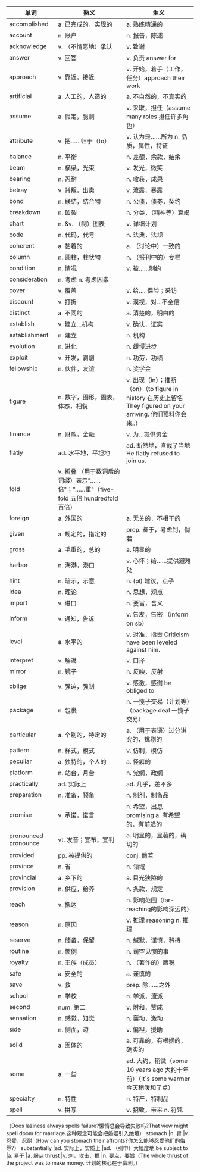 
单词 | 熟义 | 生义
-|-|-
accomplished	|a. 已完成的，实现的	|a. 熟练精通的
account	|n. 账户	|n. 报告，陈述
acknowledge	|v. （不情愿地）承认	|v. 致谢
answer	|v. 回答	|v. 负责 answer for
approach|	v. 靠近，接近	|v. 开始，着手（工作，任务）approach their work
artificial|	a. 人工的，人造的	|a. 不自然的，不真实的
assume|	a. 假定，臆测	|v. 采取，担任（assume many roles 担任许多角色）
attribute|	v. 把……归于（to）|v. 认为是……所为	n. 品质，属性，特征
balance|	n. 平衡	|n. 差额，余款，结余
beam	|n. 横梁，光束	|v. 发光，微笑
bearing	|n. 忍耐	|n. 收获，成果
betray|	v. 背叛，出卖	|v. 流露，暴露
bond	|n. 联结，结合物	|n. 公债，债券，契约
breakdown	|n. 破裂	|n. 分类，（精神等）衰竭
chart|	n. &v. （制）图表	|v. 详细计划
code|	n. 代码，代号	|n. 法典，法规
coherent|	a. 黏着的	|a. （讨论中）一致的
column|	n. 圆柱，柱状物	|n. （报刊中的）专栏
condition	|n. 情况	|v. 被……制约
consideration|	n. 考虑	n. 考虑因素
cover|	v. 覆盖	|v. 给…. 保险；采访
discount|	v. 打折	|v. 漠视，对…不全信
distinct|	a. 不同的|	a. 清楚的，明白的
establish|	v. 建立…机构	|v. 确认，证实
establishment|	n. 建立	|n. 机构
evolution|	n. 进化	|n. 缓慢进步
exploit|	v. 开发，剥削	|n. 功劳，功绩
fellowship|	n. 伙伴，友谊	|n. 奖学金
figure|	n. 数字，图形，图表，体态，相貌	|v. 出现（in）；推断（on）（to figure in history 在历史上留名They figured on your arriving. 他们预料你会来。）
finance	|n. 财政，金融	|v. 为…提供资金
flatly	|ad. 水平地，平坦地	|ad. 断然地，直截了当地He flatly refused to join us.
fold	|v. 折叠	（用于数词后的词缀）表示"……倍"；"……重"（five-fold 五倍 hundredfold 百倍）
foreign	|a. 外国的	|a. 无关的，不相干的
given	|a. 规定的，指定的	|prep. 鉴于，考虑到，倘若
gross	|a. 毛重的，总的	|a. 明显的
harbor|	n. 海港，港口	|v. 心怀；给……提供避难处
hint	|n. 暗示，示意	|n. (pl) 建议，点子
idea	|n. 理论	|n. 思想，观点
import	|v. 进口	|n. 要旨，含义
inform	|v. 通知，告诉	|v. 告发，告密 （inform on sb）
level	|a. 水平的	|v. 对准，指责   Criticism have been leveled against him. 
interpret	|v. 解说	|v. 口译
mirror	|n. 镜子	|n. 反映，反射
oblige	|v. 强迫，强制	|v. 感激，感谢 be obliged to
package	|n. 包裹	|n. 一揽子交易（计划等）（package deal 一揽子交易）
particular	|a. 个别的，特定的	|a. （用于表语）过分讲究的，挑剔的
pattern	|n. 样式，模式	|v. 仿制，模仿
peculiar	|a. 独特的，个人的	|a. 怪癖的
platform	|n. 站台，月台	|n. 党纲，政纲
practically	|ad. 实际上	|ad. 几乎，差不多
preparation	|n. 准备，预备	|n. 制剂，制备品
promise	|v. 承诺，诺言	|n. 希望，出息 promising a. 有希望的，有前途的
pronounced	pronounce |vt. 发音；宣布，宣判 |a. 明显的，显著的，确切的
provided	|pp. 被提供的	|conj. 倘若
province	|n. 省	|n. 领域
provincial	|a. 乡下的	|a. 目光狭隘的
provision	|n. 供应，给养	|n. 条款，规定
reach	|v. 抵达	|n. 影响范围（far-reaching的影响深远的）
reason	|n. 原因	|v. 推理 reasoning n. 推理
reserve	|n. 储备，保留	|n. 缄默，谨慎，矜持
routine	|n. 惯例	|n. 司空见惯的事
royalty|	n. 王族（成员）	|n. （著作的）版税
safe	|a. 安全的	|a. 谨慎的
save	|v. 救	|prep. 除……之外
school	|n. 学校	|n. 学派，流派
second	|num. 第二	|v. 附和，赞成
sensation	|n. 感觉，知觉	|n. 轰动，激动
side	|n. 侧面，边|	v. 偏袒，援助
solid	|a. 固体的	|a. 可靠的，有根据的，确实的
some	|a. 一些	|ad. 大约，稍微（some 10 years ago 大约十年前）（It`s some warmer 今天稍暖和了点）
specialty	|n. 特性	|n. 特产，特制品
spell	|v. 拼写	|v. 招致，带来 n. 符咒
（Does laziness always spells failure?懒惰总会导致失败吗?That view might spell doom for marriage.这种观念可能会把婚姻引入绝境）
stomach	|n. 胃	|v. 忍受，忍耐（How can you stomach their affronts?你怎么能够忍受他们的侮辱?）
substantially	|ad. 实际上，实质上	|ad. （引申）大幅度地
be subject to	|a. 易于	|a. 服从
thrust	|v. 刺，攻击，推	|n. 要点，要旨（The whole thrust of the project was to make money. 计划的核心在于赢利。）
